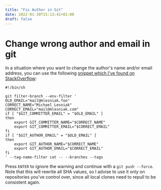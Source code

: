 ```yaml
---
title: "Fix Author in Git"
date: 2022-01-30T15:13:41+01:00
draft: false
---
```


# Change wrong author and email in git

In a situation where you want to change the author's name and/or email address, you can use the following [snippet which I've found on StackOverflow](https://stackoverflow.com/a/750182):


    #!/bin/sh

    git filter-branch --env-filter '
    OLD_EMAIL="mail@mlesniak.foo"
    CORRECT_NAME="Michael Lesniak"
    CORRECT_EMAIL="mail@mlesniak.com"
    if [ "$GIT_COMMITTER_EMAIL" = "$OLD_EMAIL" ]
    then
        export GIT_COMMITTER_NAME="$CORRECT_NAME"
        export GIT_COMMITTER_EMAIL="$CORRECT_EMAIL"
    fi
    if [ "$GIT_AUTHOR_EMAIL" = "$OLD_EMAIL" ]
    then
        export GIT_AUTHOR_NAME="$CORRECT_NAME"
        export GIT_AUTHOR_EMAIL="$CORRECT_EMAIL"
    fi
    ' --tag-name-filter cat -- --branches --tags
    
Press `ENTER` to ignore the warning and continue with a `git push --force`. Note that this will rewrite all SHA values, so I advise to use it only on repositories you've control over, since all local clones need to repull to be consistent again.

